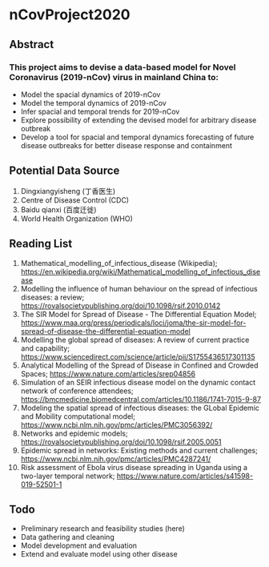 # nCovProject2020

## Abstract

### This project aims to devise a data-based model for Novel Coronavirus (2019-nCov) virus in mainland China to:

- Model the spacial dynamics of 2019-nCov
- Model the temporal dynamics of 2019-nCov
- Infer spacial and temporal trends for 2019-nCov
- Explore possibility of extending the devised model for arbitrary disease outbreak
- Develop a tool for spacial and temporal dynamics forecasting of future disease outbreaks for better disease response and containment

## Potential Data Source

1. Dingxiangyisheng (丁香医生)
2. Centre of Disease Control (CDC)
3. Baidu qianxi (百度迁徙)
4. World Health Organization (WHO)


## Reading List

1. Mathematical_modelling_of_infectious_disease (Wikipedia); https://en.wikipedia.org/wiki/Mathematical_modelling_of_infectious_disease
2. Modelling the influence of human behaviour on the spread of infectious diseases: a review; https://royalsocietypublishing.org/doi/10.1098/rsif.2010.0142
3. The SIR Model for Spread of Disease - The Differential Equation Model; https://www.maa.org/press/periodicals/loci/joma/the-sir-model-for-spread-of-disease-the-differential-equation-model
4. Modelling the global spread of diseases: A review of current practice and capability; https://www.sciencedirect.com/science/article/pii/S1755436517301135
5. Analytical Modelling of the Spread of Disease in Confined and Crowded Spaces; https://www.nature.com/articles/srep04856
6. Simulation of an SEIR infectious disease model on the dynamic contact network of conference attendees; https://bmcmedicine.biomedcentral.com/articles/10.1186/1741-7015-9-87
7. Modeling the spatial spread of infectious diseases: the GLobal Epidemic and Mobility computational model; https://www.ncbi.nlm.nih.gov/pmc/articles/PMC3056392/
8. Networks and epidemic models; https://royalsocietypublishing.org/doi/10.1098/rsif.2005.0051
9. Epidemic spread in networks: Existing methods and current challenges; https://www.ncbi.nlm.nih.gov/pmc/articles/PMC4287241/
10. Risk assessment of Ebola virus disease spreading in Uganda using a two-layer temporal network; https://www.nature.com/articles/s41598-019-52501-1

## Todo

* Preliminary research and feasibility studies (here)
* Data gathering and cleaning
* Model development and evaluation
* Extend and evaluate model using other disease
